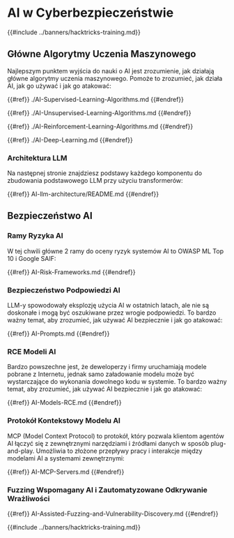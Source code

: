 # AI w Cyberbezpieczeństwie

{{#include ../banners/hacktricks-training.md}}

## Główne Algorytmy Uczenia Maszynowego

Najlepszym punktem wyjścia do nauki o AI jest zrozumienie, jak działają główne algorytmy uczenia maszynowego. Pomoże to zrozumieć, jak działa AI, jak go używać i jak go atakować:


{{#ref}}
./AI-Supervised-Learning-Algorithms.md
{{#endref}}


{{#ref}}
./AI-Unsupervised-Learning-Algorithms.md
{{#endref}}


{{#ref}}
./AI-Reinforcement-Learning-Algorithms.md
{{#endref}}


{{#ref}}
./AI-Deep-Learning.md
{{#endref}}

### Architektura LLM

Na następnej stronie znajdziesz podstawy każdego komponentu do zbudowania podstawowego LLM przy użyciu transformerów:


{{#ref}}
AI-llm-architecture/README.md
{{#endref}}

## Bezpieczeństwo AI

### Ramy Ryzyka AI

W tej chwili główne 2 ramy do oceny ryzyk systemów AI to OWASP ML Top 10 i Google SAIF:


{{#ref}}
AI-Risk-Frameworks.md
{{#endref}}

### Bezpieczeństwo Podpowiedzi AI

LLM-y spowodowały eksplozję użycia AI w ostatnich latach, ale nie są doskonałe i mogą być oszukiwane przez wrogie podpowiedzi. To bardzo ważny temat, aby zrozumieć, jak używać AI bezpiecznie i jak go atakować:


{{#ref}}
AI-Prompts.md
{{#endref}}

### RCE Modeli AI

Bardzo powszechne jest, że deweloperzy i firmy uruchamiają modele pobrane z Internetu, jednak samo załadowanie modelu może być wystarczające do wykonania dowolnego kodu w systemie. To bardzo ważny temat, aby zrozumieć, jak używać AI bezpiecznie i jak go atakować:


{{#ref}}
AI-Models-RCE.md
{{#endref}}

### Protokół Kontekstowy Modelu AI

MCP (Model Context Protocol) to protokół, który pozwala klientom agentów AI łączyć się z zewnętrznymi narzędziami i źródłami danych w sposób plug-and-play. Umożliwia to złożone przepływy pracy i interakcje między modelami AI a systemami zewnętrznymi:


{{#ref}}
AI-MCP-Servers.md
{{#endref}}

### Fuzzing Wspomagany AI i Zautomatyzowane Odkrywanie Wrażliwości


{{#ref}}
AI-Assisted-Fuzzing-and-Vulnerability-Discovery.md
{{#endref}}

{{#include ../banners/hacktricks-training.md}}
